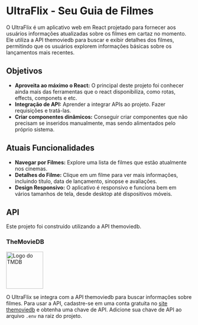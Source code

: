 # UltraFlix - Seu Guia de Filmes
</hr>

O UltraFlix é um aplicativo web em React projetado para fornecer aos usuários informações atualizadas sobre os filmes em cartaz no momento. Ele utiliza a API themoviedb para buscar e exibir detalhes dos filmes, permitindo que os usuários explorem informações básicas sobre os lançamentos mais recentes.

## Objetivos
</hr>

- **Aproveita ao máximo o React:**  O principal deste projeto foi conhecer ainda mais das ferramentas que o react disponibiliza, como rotas, effects, componets e etc.
- **Integração de API:**  Aprender a integrar APIs ao projeto. Fazer requisições e tratá-las.
- **Criar componentes dinâmicos:** Conseguir criar componentes que não precisam se inseridos manualmente, mas sendo alimentados pelo próprio sistema.
## Atuais Funcionalidades
</hr>

- **Navegar por Filmes:** Explore uma lista de filmes que estão atualmente nos cinemas.
- **Detalhes do Filme:** Clique em um filme para ver mais informações, incluindo título, data de lançamento, sinopse e avaliações.
- **Design Responsivo:** O aplicativo é responsivo e funciona bem em vários tamanhos de tela, desde desktop até dispositivos móveis.

## API
</hr>
Este projeto foi construído utilizando a API themoviedb.

### TheMovieDB
</hr>
<a href='https://www.themoviedb.org'>
<img src="https://www.themoviedb.org/assets/2/v4/logos/v2/blue_square_1-5bdc75aaebeb75dc7ae79426ddd9be3b2be1e342510f8202baf6bffa71d7f5c4.svg" alt="Logo do TMDB" width="100">
</a>



O UltraFlix se integra com a API themoviedb para buscar informações sobre filmes. Para usar a API, cadastre-se em uma conta gratuita no [site themoviedb](https://www.themoviedb.org/) e obtenha uma chave de API. Adicione sua chave de API ao arquivo `.env` na raiz do projeto.

